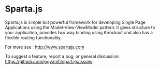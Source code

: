 Sparta.js
========

Sparta.js is simple but powerful framework for developing Single Page Applications using the Model-View-ViewModel pattern.
It gives structure to your application, provides two way binding using Knockout and also has a flexible routing functionality. 

For more see : <http://www.spartajs.com>

To suggest a feature, report a bug, or general discussion: <https://github.com/jogyamfi/spartajs/issues>
